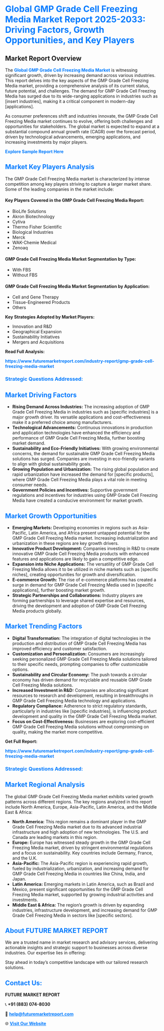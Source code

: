 <h1 style="color: #007BFF;">Global GMP Grade Cell Freezing Media Market Report 2025-2033: Driving Factors, Growth Opportunities, and Key Players</h1>

<section id="overview">
<h2>Market Report Overview</h2>
<p>The <a href="https://www.futuremarketreport.com/industry-report/gmp-grade-cell-freezing-media-market" style="color: #007BFF; text-decoration: none;"><strong>Global GMP Grade Cell Freezing Media Market</strong></a> is witnessing significant growth, driven by increasing demand across various industries. This report delves into the key aspects of the GMP Grade Cell Freezing Media market, providing a comprehensive analysis of its current status, future potential, and challenges. The demand for GMP Grade Cell Freezing Media has surged due to its wide-ranging applications in industries such as [insert industries], making it a critical component in modern-day [applications].</p>
<p>As consumer preferences shift and industries innovate, the GMP Grade Cell Freezing Media market continues to evolve, offering both challenges and opportunities for stakeholders. The global market is expected to expand at a substantial compound annual growth rate (CAGR) over the forecast period, driven by technological advancements, emerging applications, and increasing investments by major players.</p>
</section>

<section id="overview">
<p><a href="https://www.futuremarketreport.com/request-sample/reportId=79556" style="color: #007BFF; text-decoration: none;"><strong>Explore Sample Report Here</strong></a></p>
</section>

<section id="key-players">
<h2 style="color: #007BFF;">Market Key Players Analysis</h2>
<p>The GMP Grade Cell Freezing Media market is characterized by intense competition among key players striving to capture a larger market share. Some of the leading companies in the market include:</p>
<h4>Key Players Covered in the GMP Grade Cell Freezing Media Report:</h4>
<ul><li>BioLife Solutions</li><li>Akron Biotechnology</li><li>Cytiva</li><li>Thermo Fisher Scientific</li><li>Biological Industries</li><li>Merck</li><li>WAK-Chemie Medical</li><li>Zenoaq</li></ul>
<h4>GMP Grade Cell Freezing Media Market Segmentation by Type:</h4>
<ul><li>With FBS</li><li>Without FBS</li></ul>

<h4>GMP Grade Cell Freezing Media Market Segmentation by Application:</h4>
<ul><li>Cell and Gene Therapy</li><li>Tissue-Engineered Products</li><li>Others</li></ul>
<p><strong>Key Strategies Adopted by Market Players:</strong></p>
<ul>
<li>Innovation and R&D</li>
<li>Geographical Expansion</li>
<li>Sustainability Initiatives</li>
<li>Mergers and Acquisitions</li>
</ul>
</section>

<section>
<p><strong>Read Full Analysis: </strong></p><a href="https://www.futuremarketreport.com/industry-report/gmp-grade-cell-freezing-media-market" style="color: #007BFF; text-decoration: none;"><strong>https://www.futuremarketreport.com/industry-report/gmp-grade-cell-freezing-media-market</strong></a>
<h3 style="color: #007BFF;">Strategic Questions Addressed:</h3>
</section>

<section id="driving-factors">
<h2 style="color: #007BFF;">Market Driving Factors</h2>
<ul>
<li><strong>Rising Demand Across Industries:</strong> The increasing adoption of GMP Grade Cell Freezing Media in industries such as [specific industries] is a major growth driver. Its versatile applications and cost-effectiveness make it a preferred choice among manufacturers.</li>
<li><strong>Technological Advancements:</strong> Continuous innovations in production and application technologies have enhanced the efficiency and performance of GMP Grade Cell Freezing Media, further boosting market demand.</li>
<li><strong>Sustainability and Eco-Friendly Initiatives:</strong> With growing environmental concerns, the demand for sustainable GMP Grade Cell Freezing Media solutions has surged. Companies are investing in eco-friendly variants to align with global sustainability goals.</li>
<li><strong>Growing Population and Urbanization:</strong> The rising global population and rapid urbanization have increased the demand for [specific products], where GMP Grade Cell Freezing Media plays a vital role in meeting consumer needs.</li>
<li><strong>Government Policies and Incentives:</strong> Supportive government regulations and incentives for industries using GMP Grade Cell Freezing Media have created a conducive environment for market growth.</li>
</ul>
</section>

<section id="growth-opportunities">
<h2 style="color: #007BFF;">Market Growth Opportunities</h2>
<ul>
<li><strong>Emerging Markets:</strong> Developing economies in regions such as Asia-Pacific, Latin America, and Africa present untapped potential for the GMP Grade Cell Freezing Media market. Increasing industrialization and urbanization in these regions are key growth drivers.</li>
<li><strong>Innovative Product Development:</strong> Companies investing in R&D to create innovative GMP Grade Cell Freezing Media products with enhanced features and applications are likely to gain a competitive edge.</li>
<li><strong>Expansion into Niche Applications:</strong> The versatility of GMP Grade Cell Freezing Media allows it to be utilized in niche markets such as [specific niches], creating opportunities for growth and diversification.</li>
<li><strong>E-commerce Growth:</strong> The rise of e-commerce platforms has created a surge in demand for GMP Grade Cell Freezing Media used in [specific applications], further boosting market growth.</li>
<li><strong>Strategic Partnerships and Collaborations:</strong> Industry players are forming partnerships to leverage shared expertise and resources, driving the development and adoption of GMP Grade Cell Freezing Media products globally.</li>
</ul>
</section>

<section id="trending-factors">
<h2 style="color: #007BFF;">Market Trending Factors</h2>
<ul>
<li><strong>Digital Transformation:</strong> The integration of digital technologies in the production and distribution of GMP Grade Cell Freezing Media has improved efficiency and customer satisfaction.</li>
<li><strong>Customization and Personalization:</strong> Consumers are increasingly seeking personalized GMP Grade Cell Freezing Media solutions tailored to their specific needs, prompting companies to offer customizable options.</li>
<li><strong>Sustainability and Circular Economy:</strong> The push towards a circular economy has driven demand for recyclable and reusable GMP Grade Cell Freezing Media solutions.</li>
<li><strong>Increased Investment in R&D:</strong> Companies are allocating significant resources to research and development, resulting in breakthroughs in GMP Grade Cell Freezing Media technology and applications.</li>
<li><strong>Regulatory Compliance:</strong> Adherence to strict regulatory standards, particularly in industries like [specific industries], is influencing product development and quality in the GMP Grade Cell Freezing Media market.</li>
<li><strong>Focus on Cost-Effectiveness:</strong> Businesses are exploring cost-efficient GMP Grade Cell Freezing Media solutions without compromising on quality, making the market more competitive.</li>
</ul>
</section>

<section>
<p><strong>Get Full Report: </strong></p><a href="https://www.futuremarketreport.com/industry-report/gmp-grade-cell-freezing-media-market" style="color: #007BFF; text-decoration: none;"><strong>https://www.futuremarketreport.com/industry-report/gmp-grade-cell-freezing-media-market</strong></a>
<h3 style="color: #007BFF;">Strategic Questions Addressed:</h3>
</section>


<section id="regional-analysis">
<h2 style="color: #007BFF;">Market Regional Analysis</h2>
<p>The global GMP Grade Cell Freezing Media market exhibits varied growth patterns across different regions. The key regions analyzed in this report include North America, Europe, Asia-Pacific, Latin America, and the Middle East & Africa:</p>
<ul>
<li><strong>North America:</strong> This region remains a dominant player in the GMP Grade Cell Freezing Media market due to its advanced industrial infrastructure and high adoption of new technologies. The U.S. and Canada are leading markets in this region.</li>
<li><strong>Europe:</strong> Europe has witnessed steady growth in the GMP Grade Cell Freezing Media market, driven by stringent environmental regulations and a focus on sustainability. Key countries include Germany, France, and the U.K.</li>
<li><strong>Asia-Pacific:</strong> The Asia-Pacific region is experiencing rapid growth, fueled by industrialization, urbanization, and increasing demand for GMP Grade Cell Freezing Media in countries like China, India, and Japan.</li>
<li><strong>Latin America:</strong> Emerging markets in Latin America, such as Brazil and Mexico, present significant opportunities for the GMP Grade Cell Freezing Media market, supported by growing industrial activities and investments.</li>
<li><strong>Middle East & Africa:</strong> The region’s growth is driven by expanding industries, infrastructure development, and increasing demand for GMP Grade Cell Freezing Media in sectors like [specific sectors].</li>
</ul>
</section>

<footer>
<h2 style="color: #007BFF;">About FUTURE MARKET REPORT</h2>
<p>We are a trusted name in market research and advisory services, delivering actionable insights and strategic support to businesses across diverse industries. Our expertise lies in offering:</p>

<p>Stay ahead in today’s competitive landscape with our tailored research solutions.</p>

<h2 style="color: #007BFF;">Contact Us:</h2>
<p><strong>FUTURE MARKET REPORT</strong></p>
<p>📞 <strong>+91 (883) 074-8030</strong></p>
<p>📧 <strong><a href="mailto:help@futuremarketreport.com" style="color: #007BFF;">help@futuremarketreport.com</a></strong></p>
<p>🌐 <strong><a href="https://www.futuremarketreport.com/" style="color: #007BFF;">Visit Our Website</a></strong></p>
</footer>